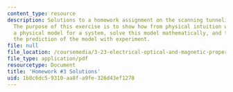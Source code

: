 ```yaml
---
content_type: resource
description: Solutions to a homework assignment on the scanning tunneling microscope.
  The purpose of this exercise is to show how from physical intuition we can create
  a physical model for a system, solve this model mathematically, and then compare
  the prediction of the model with experiment.
file: null
file_location: /coursemedia/3-23-electrical-optical-and-magnetic-properties-of-materials-fall-2007/1b8c6dc59310aa8fa9fe326d43ef1278_sol3.pdf
file_type: application/pdf
resourcetype: Document
title: 'Homework #3 Solutions'
uid: 1b8c6dc5-9310-aa8f-a9fe-326d43ef1278
---
```

